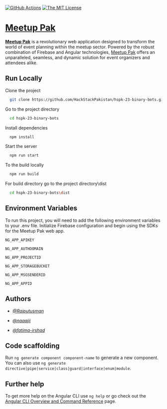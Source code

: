 [![GitHub Actions](https://github.com/angular-schule/angular-cli-ghpages/actions/workflows/main.yml/badge.svg)](https://github.com/angular-schule/angular-cli-ghpages/actions/workflows/main.yml)
[![The MIT License](https://img.shields.io/badge/license-MIT-orange.svg?color=blue&style=flat-square)](http://opensource.org/licenses/MIT)

# [Meetup Pak](https://github.com/HackStackPakistan/hspk-23-binary-bots)

[**Meetup Pak**](https://github.com/HackStackPakistan/hspk-23-binary-bots) is a revolutionary web application designed to transform the world of event planning within the meetup sector. Powered by the robust combination of Firebase and Angular technologies, [Meetup Pak](https://github.com/HackStackPakistan/hspk-23-binary-bots) offers an unparalleled, seamless, and dynamic solution for event organizers and attendees alike.

## Run Locally

Clone the project

```bash
  git clone https://github.com/HackStackPakistan/hspk-23-binary-bots.git
```

Go to the project directory

```bash
  cd hspk-23-binary-bots
```

Install dependencies

```bash
  npm install
```

Start the server

```bash
  npm run start
```

To the build locally

```bash
  npm run build
```

For build directory go to the project directory\dist

```bash
  cd hspk-23-binary-bots\dist
```
## Environment Variables

To run this project, you will need to add the following environment variables to your .env file. Initialize Firebase configuration and begin using the SDKs for the Meetup Pak web app.

`NG_APP_APIKEY`

`NG_APP_AUTHDOMAIN`

`NG_APP_PROJECTID`

`NG_APP_STORAGEBUCKET`

`NG_APP_MSGSENDERID`

`NG_APP_APPID`

## Authors

- [*@Rajputusman*](https://www.github.com/Rajputusman)

- [*@naaajii*](https://github.com/naaajii)

- [*@fatima-irshad*](https://github.com/fatima-irshad)

## Code scaffolding

Run `ng generate component component-name` to generate a new component. You can also use `ng generate directive|pipe|service|class|guard|interface|enum|module`.

## Further help

To get more help on the Angular CLI use `ng help` or go check out the [Angular CLI Overview and Command Reference](https://angular.io/cli) page.